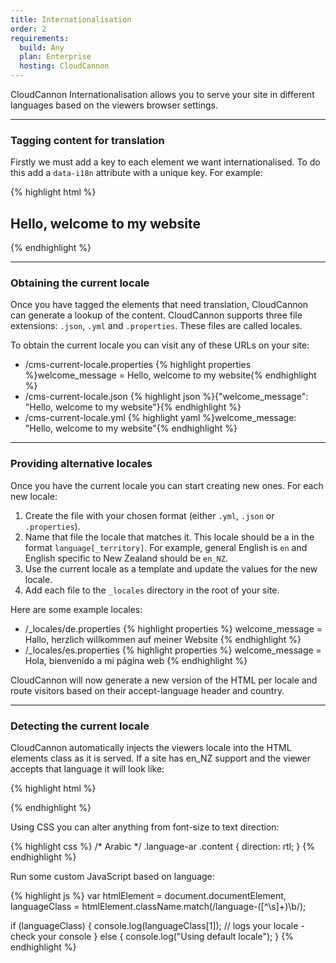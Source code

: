 ```yaml
---
title: Internationalisation
order: 2
requirements:
  build: Any
  plan: Enterprise
  hosting: CloudCannon
---
```


CloudCannon Internationalisation allows you to serve your site in different languages based on the viewers browser settings.

---

### Tagging content for translation

Firstly we must add a key to each element we want internationalised. To do this add a `data-i18n` attribute with a unique key. For example:

{% highlight html %}
<h2 class="editable" data-i18n="welcome_message">Hello, welcome to my website</h2>
{% endhighlight %}

---

### Obtaining the current locale

Once you have tagged the elements that need translation, CloudCannon can generate a lookup of the content. CloudCannon supports three file extensions: `.json`, `.yml` and `.properties`. These files are called locales.

To obtain the current locale you can visit any of these URLs on your site:

<ul>
	<li>
		/cms-current-locale.properties
{% highlight properties %}welcome_message = Hello, welcome to my website{% endhighlight %}
	</li>
	<li>
		/cms-current-locale.json
{% highlight json %}{"welcome_message": "Hello, welcome to my website"}{% endhighlight %}
	</li>
	<li>
		/cms-current-locale.yml
{% highlight yaml %}welcome_message: "Hello, welcome to my website"{% endhighlight %}
	</li>
</ul>

---

### Providing alternative locales
Once you have the current locale you can start creating new ones. For each new locale:

1. Create the file with your chosen format (either `.yml`, `.json` or `.properties`).
2. Name that file the locale that matches it. This locale should be a in the format `language[_territory]`. For example, general English is `en` and English specific to New Zealand should be `en_NZ`.
3. Use the current locale as a template and update the values for the new locale.
4. Add each file to the `_locales` directory in the root of your site.

Here are some example locales:

<ul>
	<li>
		/_locales/de.properties
		{% highlight properties %}
		welcome_message = Hallo, herzlich willkommen auf meiner Website
		{% endhighlight %}
	</li>
	<li>
		/_locales/es.properties
		{% highlight properties %}
		welcome_message = Hola, bienvenido a mi página web
		{% endhighlight %}
	</li>
</ul>

CloudCannon will now generate a new version of the HTML per locale and route visitors based on their accept-language header and country.

---

### Detecting the current locale

CloudCannon automatically injects the viewers locale into the HTML elements class as it is served. If a site has en_NZ support and the viewer accepts that language it will look like:

{% highlight html %}
<html class="language-en_nz">
{% endhighlight %}

Using CSS you can alter anything from font-size to text direction:

{% highlight css %}
/* Arabic */
.language-ar .content {
  direction: rtl;
}
{% endhighlight %}

Run some custom JavaScript based on language:

{% highlight js %}
var htmlElement = document.documentElement,
  languageClass = htmlElement.className.match(/language-([^\s]+)\b/);

if (languageClass) {
  console.log(languageClass[1]); // logs your locale - check your console
} else {
  console.log("Using default locale");
}
{% endhighlight %}

<script>
var htmlElement = document.documentElement,
  languageClass = htmlElement.className.match(/language-([^\s]+)\b/);

if (languageClass) {
  console.log(languageClass[1]); // logs your locale - check your console
} else {
  console.log("Using default locale");
}
</script>

